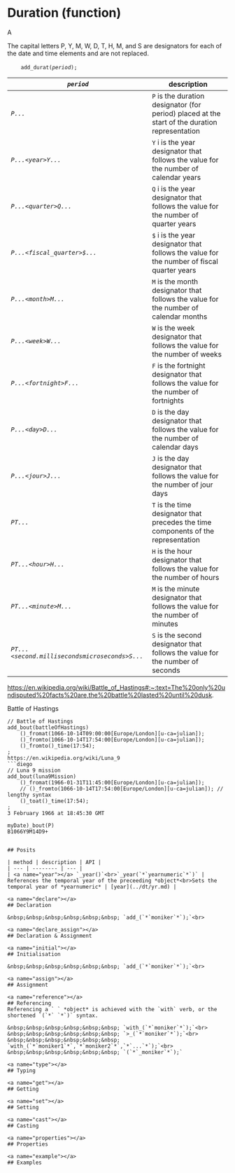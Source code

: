 # Duration (function)
A 

<!-- https://tc39.es/proposal-temporal/docs/duration.html -->
<!-- https://en.wikipedia.org/wiki/ISO_8601#Durations -->

The capital letters P, Y, M, W, D, T, H, M, and S are designators for each of the date and time elements and are not replaced.



&nbsp;&nbsp;&nbsp;&nbsp;&nbsp;&nbsp;` add_durat(`*`period`*`);`<br>


| *`period`* | description |
| --- | --- |
| *`P...`* | `P` is the duration designator (for period) placed at the start of the duration representation |
| *`P...<year>Y...`* | `Y` i is the year designator that follows the value for the number of calendar years |
| *`P...<quarter>Q...`* | `Q` i is the year designator that follows the value for the number of quarter years |
| *`P...<fiscal_quarter>$...`* | `$` i is the year designator that follows the value for the number of fiscal quarter years |
| *`P...<month>M...`* | `M` is the month designator that follows the value for the number of calendar months |
| *`P...<week>W...`* | `W` is the week designator that follows the value for the number of weeks |
| *`P...<fortnight>F...`* | `F` is the fortnight designator that follows the value for the number of fortnights |
| *`P...<day>D...`* | `D` is the day designator that follows the value for the number of calendar days |
| *`P...<jour>J...`* | `J` is the day designator that follows the value for the number of jour days |
| *`PT...`* | `T` is the time designator that precedes the time components of the representation |
| *`PT...<hour>H...`* | `H` is the hour designator that follows the value for the number of hours |
*`PT...<minute>M...`* | `M` is the minute designator that follows the value for the number of minutes |
*`PT...<second.millisecondsmicroseconds>S...`* | `S` is the second designator that follows the value for the number of seconds |

https://en.wikipedia.org/wiki/Battle_of_Hastings#:~:text=The%20only%20undisputed%20facts%20are,the%20battle%20lasted%20until%20dusk.

Battle of Hastings
```diego
// Battle of Hastings
add_bout(battleOfHastings)
    ()_fromat(1066-10-14T09:00:00[Europe/London][u-ca=julian]);
    ()_fromto(1066-10-14T17:54:00[Europe/London][u-ca=julian]);
    ()_fromto()_time(17:54);
;
https://en.wikipedia.org/wiki/Luna_9
```diego
// Luna 9 mission
add_bout(luna9Mission)
    ()_fromat(1966-01-31T11:45:00[Europe/London][u-ca=julian]);
    // ()_fromto(1066-10-14T17:54:00[Europe/London][u-ca=julian]); // lengthy syntax
    ()_toat()_time(17:54);
;
3 February 1966 at 18:45:30 GMT

myDate)_bout(P)
B1066Y9M14D9+


## Posits

| method | description | API |
| --- | -------- | --- |
| <a name="year"></a> `_year()`<br>`_year(`*`yearnumeric`*`)` | References the temporal year of the preceeding *object*<br>Sets the temporal year of *yearnumeric* | [year](../dt/yr.md) |

<a name="declare"></a>
## Declaration

&nbsp;&nbsp;&nbsp;&nbsp;&nbsp;&nbsp; `add_(`*`moniker`*`);`<br>

<a name="declare_assign"></a>
## Declaration & Assignment

<a name="initial"></a>
## Initialisation

&nbsp;&nbsp;&nbsp;&nbsp;&nbsp;&nbsp; `add_(`*`moniker`*`);`<br>

<a name="assign"></a>
## Assignment

<a name="reference"></a>
## Referencing
Referencing a ` ` *object* is achieved with the `with` verb, or the shortened `(`*` `*`)` syntax. 

&nbsp;&nbsp;&nbsp;&nbsp;&nbsp;&nbsp; `with_(`*`moniker`*`);`<br>
&nbsp;&nbsp;&nbsp;&nbsp;&nbsp;&nbsp; `>_(`*`moniker`*`);`<br>
&nbsp;&nbsp;&nbsp;&nbsp;&nbsp;&nbsp; `with_(`*`moniker1`*`,`*`moniker2`*`,`*`...`*`);`<br>
&nbsp;&nbsp;&nbsp;&nbsp;&nbsp;&nbsp; `(`*`_moniker`*`);`

<a name="type"></a>
## Typing

<a name="get"></a>
## Getting

<a name="set"></a>
## Setting

<a name="cast"></a>
## Casting

<a name="properties"></a>
## Properties

<a name="example"></a>
## Examples